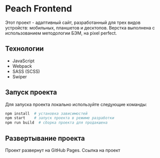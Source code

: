 # Peach Frontend

Этот проект - адаптивный сайт, разработанный для трех видов устройств: мобильных, планшетов и десктопов. Верстка выполнена с использованием методологии БЭМ, на pixel perfect.

## Технологии

- JavaScript
- Webpack
- SASS (SCSS)
- Swiper

## Запуск проекта

Для запуска проекта локально используйте следующие команды:

```bash
npm install  # установка зависимостей
npm start    # запуск проекта в режиме разработки
npm run build  # сборка проекта для продакшена
```

## Развертывание проекта
Проект развернут на GitHub Pages. Ссылка на проект